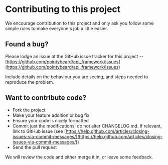 # Contributing to this project

We encourage contribution to this project and only ask you follow some simple rules to make everyone's job a little easier.

## Found a bug?

Please lodge an issue at the GitHub issue tracker for this project -- [https://github.com/pointybeard/api_framework/issues](https://github.com/pointybeard/api_framework/issues)

Include details on the behaviour you are seeing, and steps needed to reproduce the problem.

## Want to contribute code?

* Fork the project
* Make your feature addition or bug fix
* Ensure your code is nicely formatted
* Commit just the modifications, do not alter CHANGELOG.md. If relevant, link to GitHub issue (see [https://help.github.com/articles/closing-issues-via-commit-messages/](https://help.github.com/articles/closing-issues-via-commit-messages/))
* Send the pull request

We will review the code and either merge it in, or leave some feedback.
